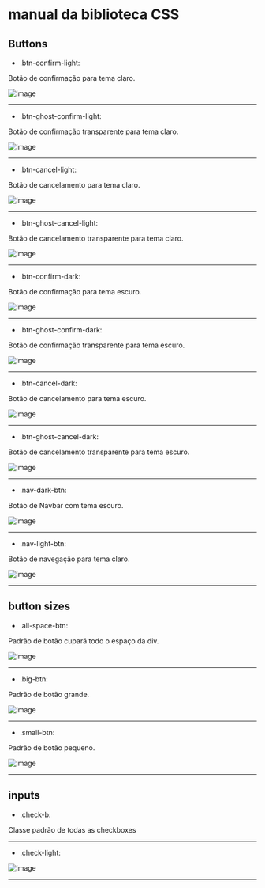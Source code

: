 # manual da biblioteca CSS

## Buttons

* .btn-confirm-light: 

Botão de confirmação para tema claro.
  
  ![image](https://github.com/marisangila/PSI-DESI-2024-1/assets/143744033/0f5638c9-c5b0-47b4-84a9-bc192a91e0f1)

--------------------------------------------------------------------------------------------------------------

* .btn-ghost-confirm-light: 

Botão de confirmação transparente para tema claro.

  ![image](https://github.com/marisangila/PSI-DESI-2024-1/assets/143744033/b46821c7-2f66-426d-a092-4197549577f7)

--------------------------------------------------------------------------------------------------------------

* .btn-cancel-light: 

Botão de cancelamento para tema claro.

![image](https://github.com/marisangila/PSI-DESI-2024-1/assets/143744033/702797dd-ba01-4eef-8d2c-74aad46843d8)


--------------------------------------------------------------------------------------------------------------

* .btn-ghost-cancel-light: 

Botão de cancelamento transparente para tema claro.

![image](https://github.com/marisangila/PSI-DESI-2024-1/assets/143744033/4856ab90-e972-477a-99f1-1d8b5efdc275)


--------------------------------------------------------------------------------------------------------------

* .btn-confirm-dark: 

Botão de confirmação para tema escuro.

![image](https://github.com/marisangila/PSI-DESI-2024-1/assets/143744033/4b503738-fe46-4156-a186-9b3ffc9c31c4)


--------------------------------------------------------------------------------------------------------------

* .btn-ghost-confirm-dark: 

Botão de confirmação transparente para tema escuro.

![image](https://github.com/marisangila/PSI-DESI-2024-1/assets/143744033/0ea73aae-bbca-44af-bac7-9361821d03b8)


--------------------------------------------------------------------------------------------------------------

* .btn-cancel-dark: 

Botão de cancelamento para tema escuro.

![image](https://github.com/marisangila/PSI-DESI-2024-1/assets/143744033/7403277b-a91c-46d3-81fe-2852c05f6f39)


--------------------------------------------------------------------------------------------------------------

* .btn-ghost-cancel-dark: 

Botão de cancelamento transparente para tema escuro.

![image](https://github.com/marisangila/PSI-DESI-2024-1/assets/143744033/7e096ab8-1d96-45ff-bd38-4e454decae6e)


--------------------------------------------------------------------------------------------------------------

* .nav-dark-btn: 

Botão de Navbar com tema escuro.

![image](https://github.com/marisangila/PSI-DESI-2024-1/assets/143744033/79c22c2d-2aff-4b1a-bfbe-1060adac24be)


--------------------------------------------------------------------------------------------------------------

* .nav-light-btn: 

Botão de navegação para tema claro.

![image](https://github.com/marisangila/PSI-DESI-2024-1/assets/143744033/6735f504-911c-4432-a4e9-8328fec53518)

--------------------------------------------------------------------------------------------------------------

## button sizes

* .all-space-btn: 

Padrão de botão cupará todo o espaço da div.

![image](https://github.com/marisangila/PSI-DESI-2024-1/assets/143744033/b045c7d4-49e3-423a-b6c2-674a58ba4078)

--------------------------------------------------------------------------------------------------------------

* .big-btn: 

Padrão de botão grande.

![image](https://github.com/marisangila/PSI-DESI-2024-1/assets/143744033/4c403a02-2511-40d8-b6a1-ff43878fd045)

--------------------------------------------------------------------------------------------------------------

* .small-btn: 

Padrão de botão pequeno.

![image](https://github.com/marisangila/PSI-DESI-2024-1/assets/143744033/2a38174b-3273-4b9e-95be-82bd5f2c0946)

--------------------------------------------------------------------------------------------------------------

## inputs

* .check-b: 

Classe padrão de todas as checkboxes

--------------------------------------------------------------------------------------------------------------

* .check-light:

![image](https://github.com/marisangila/PSI-DESI-2024-1/assets/143744033/332f0151-808b-4d89-afe0-85d19912eee8)

--------------------------------------------------------------------------------------------------------------



